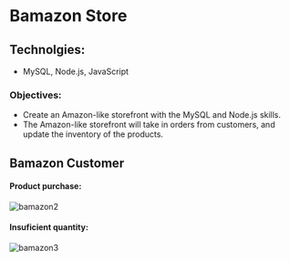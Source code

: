 # Bamazon Store

## Technolgies: 
* MySQL, Node.js, JavaScript

### Objectives:
* Create an Amazon-like storefront with the MySQL and Node.js skills.
* The Amazon-like storefront will take in orders from customers, and update the inventory of the products.


## Bamazon Customer
#### Product purchase:
![bamazon2](https://user-images.githubusercontent.com/39811614/55432774-bea23180-5561-11e9-8d76-d7b1e7667817.gif)

#### Insuficient quantity:
![bamazon3](https://user-images.githubusercontent.com/39811614/55433148-b8f91b80-5562-11e9-8f23-7ca3d6d8e7ee.gif)








